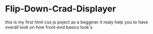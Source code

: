 # Flip-Down-Crad-Displayer
this is my first html css js poject as a begginer it realy help you to have overall look on how front-end basics look's
